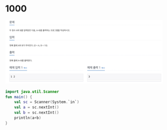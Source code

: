 # 1000

![1000.png](1000.png)
 
```kotlin
import java.util.Scanner
fun main() {
    val sc = Scanner(System.`in`)
    val a = sc.nextInt()
    val b = sc.nextInt()
    println(a+b)
}
```
